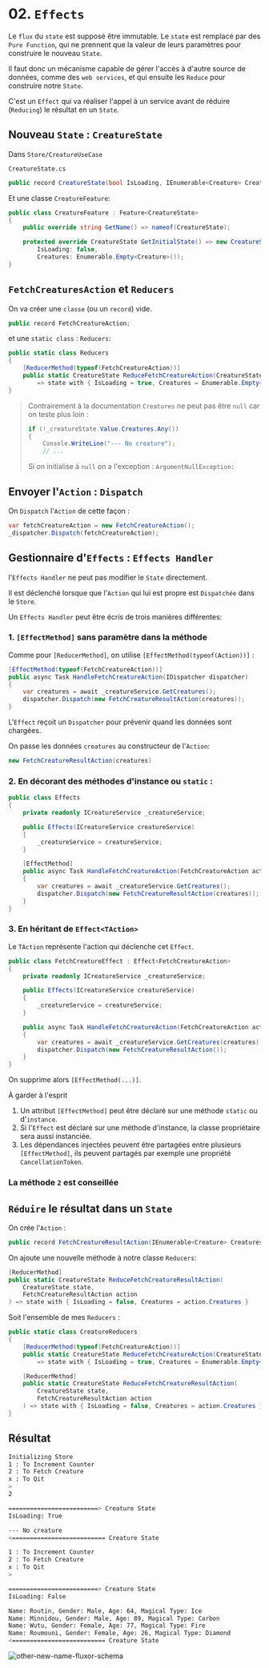 # 02. `Effects`

Le `flux` du `state` est supposé être immutable. Le `state` est remplacé par des `Pure Function`, qui ne prennent que la valeur de leurs paramètres pour construire le nouveau `State`.

Il faut donc un mécanisme capable de gérer l'accès à d'autre source de données, comme des `web services`, et qui ensuite les `Reduce` pour construire notre `State`.

C'est un `Effect` qui va réaliser l'appel à un service avant de réduire (`Reducing`) le résultat en un `State`.



## Nouveau `State` : `CreatureState`

Dans `Store/CreatureUseCase`

`CreatureState.cs`

```cs
public record CreatureState(bool IsLoading, IEnumerable<Creature> Creatures);
```

Et une classe `CreatureFeature`:

```cs
public class CreatureFeature : Feature<CreatureState>
{
    public override string GetName() => nameof(CreatureState);

    protected override CreatureState GetInitialState() => new CreatureState(
        IsLoading: false,
        Creatures: Enumerable.Empty<Creature>());
}
```



## `FetchCreaturesAction` et `Reducers`

On va créer une `classe` (ou un `record`) vide.

```cs
public record FetchCreatureAction;
```

et une `static class` : `Reducers`:

```cs
public static class Reducers
{
    [ReducerMethod(typeof(FetchCreatureAction))]
    public static CreatureState ReduceFetchCreatureAction(CreatureState state) 
        => state with { IsLoading = true, Creatures = Enumerable.Empty<Creature>() }
}
```

> Contrairement à la documentation `Creatures` ne peut pas être `null` car on teste plus loin :
>
> ```cs
> if (!_creatureState.Value.Creatures.Any())
> {
>     Console.WriteLine("--- No creature");
>     // ...
> ```
>
> Si on initialise à `null` on a l'exception : `ArgumentNullException:`

## Envoyer l'`Action` : `Dispatch`

On `Dispatch` l'`Action` de cette façon :

```cs
var fetchCreatureAction = new FetchCreatureAction();
_dispatcher.Dispatch(fetchCreatureAction);
```



## Gestionnaire d'`Effects` : `Effects Handler`

l'`Effects Handler` ne peut pas modifier le `State` directement.

Il est déclenché lorsque que l'`Action` qui lui est propre est `Dispatchée` dans le `Store`.

Un `Effects Handler` peut être écris de trois manières différentes:



### 1.  `[EffectMethod]` sans paramètre dans la méthode

Comme pour `[ReducerMethod]`, on utilise `[EffectMethod(typeof(Action))]` :

```cs
[EffectMethod(typeof(FetchCreatureAction))]
public async Task HandleFetchCreatureAction(IDispatcher dispatcher)
{
    var creatures = await _creatureService.GetCreatures();
    dispatcher.Dispatch(new FetchCreatureResultAction(creatures));
}
```

L'`Effect` reçoit un `Dispatcher` pour prévenir quand les données sont chargées.

On passe les données `creatures` au constructeur de l'`Action`:

```cs
new FetchCreatureResultAction(creatures)
```



### 2. En décorant des méthodes d'instance ou `static` :

```cs
public class Effects
{
    private readonly ICreatureService _creatureService;

    public Effects(ICreatureService creatureService)
    {
        _creatureService = creatureService;
    }

    [EffectMethod]
    public async Task HandleFetchCreatureAction(FetchCreatureAction action, IDispatcher dispatcher)
    {
        var creatures = await _creatureService.GetCreatures();
        dispatcher.Dispatch(new FetchCreatureResultAction(creatures));
    }
}
```



### 3. En héritant de `Effect<TAction>`

Le `TAction` représente l'action qui déclenche cet `Effect`.

```cs
public class FetchCreatureEffect : Effect<FetchCreatureAction>
{
    private readonly ICreatureService _creatureService;

    public Effects(ICreatureService creatureService)
    {
        _creatureService = creatureService;
    }

    public async Task HandleFetchCreatureAction(FetchCreatureAction action, IDispatcher dispatcher)
    {
        var creatures = await _creatureService.GetCreatures(creatures);
        dispatcher.Dispatch(new FetchCreatureResultAction());
    }
}
```

On supprime alors `[EffectMethod(...)]`.

À garder à l'esprit

1. Un attribut `[EffectMethod]` peut être déclaré sur une méthode `static` ou d'`instance`.
2. Si I'`Effect` est déclaré sur une méthode d'instance, la classe propriétaire sera aussi instanciée.
3. Les dépendances injectées peuvent être partagées entre plusieurs `[EffectMethod]`, ils peuvent partagés par exemple une propriété `CancellationToken`.

### La méthode `2` est conseillée



## `Réduire` le résultat dans un `State`

On crée l'`Action` :

```cs
public record FetchCreatureResultAction(IEnumerable<Creature> Creatures);
```

On ajoute une nouvelle méthode à notre classe `Reducers`:

```cs
[ReducerMethod]
public static CreatureState ReduceFetchCreatureResultAction(
	CreatureState state,
    FetchCreatureResultAction action
) => state with { IsLoading = false, Creatures = action.Creatures }
```

Soit l'ensemble de mes `Reducers` :

```cs
public static class CreatureReducers
{
    [ReducerMethod(typeof(FetchCreatureAction))]
    public static CreatureState ReduceFetchCreatureAction(CreatureState state)
        => state with { IsLoading = true, Creatures = Enumerable.Empty<Creature>() };

    [ReducerMethod]
    public static CreatureState ReduceFetchCreatureResultAction(
        CreatureState state,
        FetchCreatureResultAction action
    ) => state with { IsLoading = false, Creatures = action.Creatures };
}
```



## Résultat

```bash
Initializing Store
1 : To Increment Counter
2 : To Fetch Creature
x : To Qit
> 
2

=========================> Creature State
IsLoading: True

--- No creature
<========================== Creature State

1 : To Increment Counter
2 : To Fetch Creature
x : To Qit
> 

=========================> Creature State
IsLoading: False

Name: Routin, Gender: Male, Age: 64, Magical Type: Ice
Name: Minnidou, Gender: Male, Age: 89, Magical Type: Carbon
Name: Wutu, Gender: Female, Age: 77, Magical Type: Fire
Name: Roumouni, Gender: Female, Age: 26, Magical Type: Diamond
<========================== Creature State
```

<img src="assets/other-new-name-fluxor-schema.png" alt="other-new-name-fluxor-schema" />








